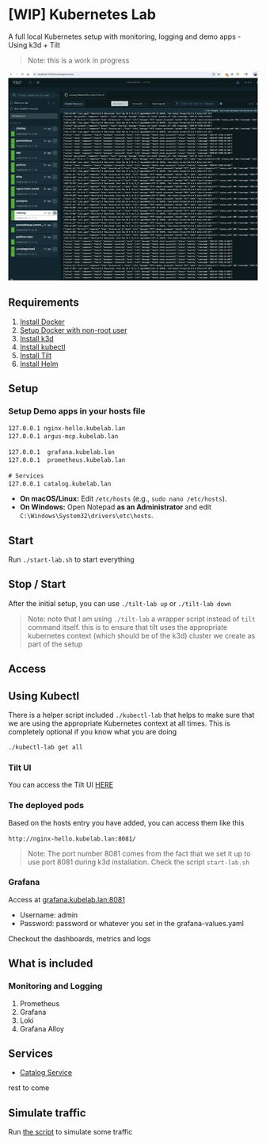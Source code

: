 # [WIP] Kubernetes Lab
A full local Kubernetes setup with monitoring, logging and demo apps - Using k3d + Tilt

> Note: this is a work in progress

![Tilt Screenshot](./img/tilt-screenshot-1.png)

## Requirements

1. [Install Docker](https://docs.docker.com/engine/install/)
2. [Setup Docker with non-root user](https://docs.docker.com/engine/install/linux-postinstall/)
3. [Install k3d](https://k3d.io/stable/#installation)
4. [Install kubectl](https://kubernetes.io/docs/tasks/tools/#kubectl)
5. [Install Tilt](https://docs.tilt.dev/)
6. [Install Helm](https://github.com/helm/helm/releases)


## Setup

### Setup Demo apps in your hosts file

```text
127.0.0.1 nginx-hello.kubelab.lan
127.0.0.1 argus-mcp.kubelab.lan

127.0.0.1  grafana.kubelab.lan
127.0.0.1  prometheus.kubelab.lan

# Services
127.0.0.1 catalog.kubelab.lan

```

* **On macOS/Linux:** Edit `/etc/hosts` (e.g., `sudo nano /etc/hosts`).
* **On Windows:** Open Notepad **as an Administrator** and edit `C:\Windows\System32\drivers\etc\hosts`.



## Start

Run `./start-lab.sh` to start everything

## Stop / Start

After the initial setup, you can use `./tilt-lab up` or `./tilt-lab down`

> Note: note that I am using `./tilt-lab` a wrapper script instead of `tilt` command itself. 
> this is to ensure that tilt uses the appropriate kubernetes context (which should be of the k3d)
> cluster we create as part of the setup


## Access

## Using Kubectl

There is a helper script included `./kubectl-lab` that helps to make sure that we are using the
appropriate Kubernetes context at all times. This is completely optional if you know what you are doing

```bash
./kubectl-lab get all
```

### Tilt UI

You can access the Tilt UI [HERE](http://localhost:10350/)


### The deployed pods

Based on the hosts entry you have added, you can access them like this

`http://nginx-hello.kubelab.lan:8081/`

> Note: The port number 8081 comes from the fact that we set it up to use port 8081
> during k3d installation. Check the script `start-lab.sh`

### Grafana

Access at [grafana.kubelab.lan:8081](http://grafana.kubelab.lan:8081)
- Username: admin 
- Password: password or whatever you set in the grafana-values.yaml

Checkout the dashboards, metrics and logs


## What is included

### Monitoring and Logging

1. Prometheus
2. Grafana
3. Loki
4. Grafana Alloy

## Services

- [Catalog Service](./services/catalog/)

rest to come


## Simulate traffic

Run [the script](./scripts/simulate-traffic.sh) to simulate some traffic